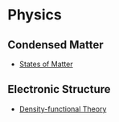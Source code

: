 # Physics

## Condensed Matter

- [States of Matter](./condensed-matter/states-of-matter.md)

## Electronic Structure

- [Density-functional Theory](./electronic-structure/density-functional-theory.md)

